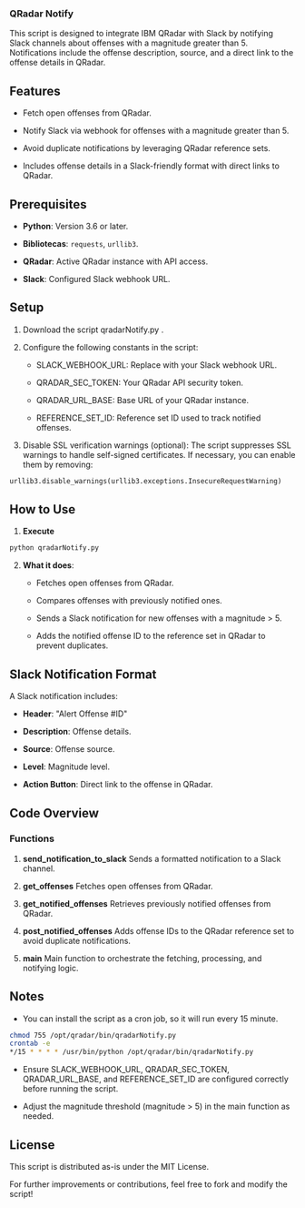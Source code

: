 ### QRadar Notify

This script is designed to integrate IBM QRadar with Slack by notifying Slack channels about offenses with a magnitude greater than 5. Notifications include the offense description, source, and a direct link to the offense details in QRadar.

Features
--------

*   Fetch open offenses from QRadar.
    
*   Notify Slack via webhook for offenses with a magnitude greater than 5.
    
*   Avoid duplicate notifications by leveraging QRadar reference sets.
    
*   Includes offense details in a Slack-friendly format with direct links to QRadar.
    

Prerequisites
-------------

*   **Python**: Version 3.6 or later.
    
*  **Bibliotecas**: `requests`, `urllib3`.  
    
*   **QRadar**: Active QRadar instance with API access.
    
*   **Slack**: Configured Slack webhook URL.
    

Setup
-----

1.  Download the script qradarNotify.py .
    
2.  Configure the following constants in the script:
    
    *   SLACK\_WEBHOOK\_URL: Replace with your Slack webhook URL.
        
    *   QRADAR\_SEC\_TOKEN: Your QRadar API security token.
        
    *   QRADAR\_URL\_BASE: Base URL of your QRadar instance.
        
    *   REFERENCE\_SET\_ID: Reference set ID used to track notified offenses.
        
3.  Disable SSL verification warnings (optional): The script suppresses SSL warnings to handle self-signed certificates. If necessary, you can enable them by removing:
```python
urllib3.disable_warnings(urllib3.exceptions.InsecureRequestWarning)
```
    

How to Use
----------

1. **Execute**
```bash
python qradarNotify.py
```
    
2.  **What it does**:
    
    *   Fetches open offenses from QRadar.
        
    *   Compares offenses with previously notified ones.
        
    *   Sends a Slack notification for new offenses with a magnitude > 5.
        
    *   Adds the notified offense ID to the reference set in QRadar to prevent duplicates.
        

Slack Notification Format
-------------------------

A Slack notification includes:

*   **Header**: "Alert Offense #ID"
    
*   **Description**: Offense details.
    
*   **Source**: Offense source.
    
*   **Level**: Magnitude level.
    
*   **Action Button**: Direct link to the offense in QRadar.
    

Code Overview
-------------

### Functions

1.  **send\_notification\_to\_slack** Sends a formatted notification to a Slack channel.
    
2.  **get\_offenses** Fetches open offenses from QRadar.
    
3.  **get\_notified\_offenses** Retrieves previously notified offenses from QRadar.
    
4.  **post\_notified\_offenses** Adds offense IDs to the QRadar reference set to avoid duplicate notifications.
    
5.  **main** Main function to orchestrate the fetching, processing, and notifying logic.
    

Notes
-----
*   You can install the script as a cron job, so it will run every 15 minute.
```bash
chmod 755 /opt/qradar/bin/qradarNotify.py
crontab -e
*/15 * * * * /usr/bin/python /opt/qradar/bin/qradarNotify.py
````
*   Ensure SLACK\_WEBHOOK\_URL, QRADAR\_SEC\_TOKEN, QRADAR\_URL\_BASE, and REFERENCE\_SET\_ID are configured correctly before running the script.
       
*   Adjust the magnitude threshold (magnitude > 5) in the main function as needed.
    

License
-------

This script is distributed as-is under the MIT License.

For further improvements or contributions, feel free to fork and modify the script!
